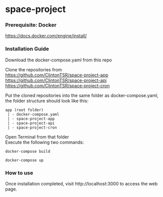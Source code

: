 # space-project

### Prerequisite: Docker
https://docs.docker.com/engine/install/

### Installation Guide
Download the docker-compose.yaml from this repo

Clone the repositories from \
https://github.com/ClintonTSR/space-project-app \
https://github.com/ClintonTSR/space-project-api \
https://github.com/ClintonTSR/space-project-cron 

Put the cloned repositories into the same folder as docker-compose.yaml, \
the folder structure should look like this:
```
app (root folder)
 | - docker-compose.yaml
 | - space-project-app
 | - space-project-api
 | - space-project-cron
```

Open Terminal from that folder \
Execute the following two commands: 

`docker-compose build` 

`docker-compose up`

### How to use
Once installation completed, visit http://localhost:3000 to access the web page.
